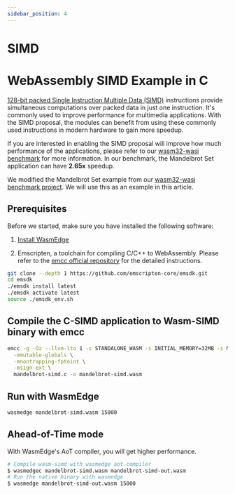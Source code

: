 ```yaml
---
sidebar_position: 4
---
```


# SIMD

# WebAssembly SIMD Example in C

[128-bit packed Single Instruction Multiple Data (SIMD)](https://webassembly.github.io/simd/core/syntax/instructions.html#simd-instructions) instructions provide simultaneous computations over packed data in just one instruction. It's commonly used to improve performance for multimedia applications. With the SIMD proposal, the modules can benefit from using these commonly used instructions in modern hardware to gain more speedup.

If you are interested in enabling the SIMD proposal will improve how much performance of the applications, please refer to our [wasm32-wasi benchmark](https://github.com/second-state/wasm32-wasi-benchmark) for more information. In our benchmark, the Mandelbrot Set application can have **2.65x** speedup.

We modified the Mandelbrot Set example from our [wasm32-wasi benchmark project](https://github.com/second-state/wasm32-wasi-benchmark/blob/master/src/mandelbrot.c). We will use this as an example in this article.

## Prerequisites

Before we started, make sure you have installed the following software:

1. [Install WasmEdge](../build-and-run/install)

2. Emscripten, a toolchain for compiling C/C++ to WebAssembly. Please refer to the [emcc official repository](https://github.com/emscripten-core/emsdk) for the detailed instructions.

```bash
git clone --depth 1 https://github.com/emscripten-core/emsdk.git
cd emsdk
./emsdk install latest
./emsdk activate latest
source ./emsdk_env.sh
```

## Compile the C-SIMD application to Wasm-SIMD binary with emcc

```bash
emcc -g -Oz --llvm-lto 1 -s STANDALONE_WASM -s INITIAL_MEMORY=32MB -s MAXIMUM_MEMORY=4GB \
  -mmutable-globals \
  -mnontrapping-fptoint \
  -msign-ext \
  mandelbrot-simd.c -o mandelbrot-simd.wasm
```

## Run with WasmEdge

```bash
wasmedge mandelbrot-simd.wasm 15000
```

## Ahead-of-Time mode

With WasmEdge's AoT compiler, you will get higher performance.

```bash
# Compile wasm-simd with wasmedge aot compiler
$ wasmedgec mandelbrot-simd.wasm mandelbrot-simd-out.wasm
# Run the native binary with wasmedge
$ wasmedge mandelbrot-simd-out.wasm 15000
```
